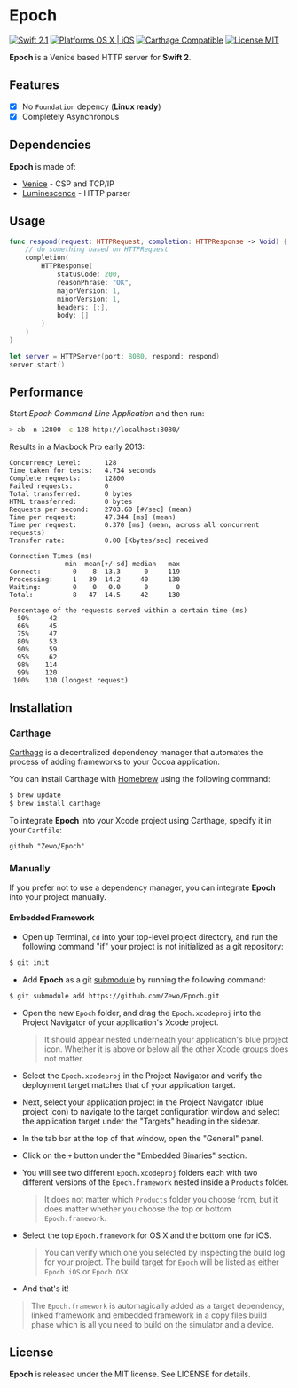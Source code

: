 Epoch
=====

[![Swift 2.1](https://img.shields.io/badge/Swift-2.1-orange.svg?style=flat)](https://developer.apple.com/swift/)
[![Platforms OS X | iOS](https://img.shields.io/badge/Platforms-OS%20X%20%7C%20iOS-lightgray.svg?style=flat)](https://developer.apple.com/swift/)
[![Carthage Compatible](https://img.shields.io/badge/Carthage-Compatible-4BC51D.svg?style=flat)](https://github.com/Carthage/Carthage)
[![License MIT](https://img.shields.io/badge/License-MIT-blue.svg?style=flat)](https://github.com/Carthage/Carthage)

**Epoch** is a Venice based HTTP server for **Swift 2**.

## Features

- [x] No `Foundation` depency (**Linux ready**)
- [x] Completely Asynchronous

## Dependencies

**Epoch** is made of:

- [Venice](https://github.com/Zewo/Currents) - CSP and TCP/IP
- [Luminescence](https://github.com/Zewo/Luminescence) - HTTP parser

## Usage

```swift
func respond(request: HTTPRequest, completion: HTTPResponse -> Void) {
	// do something based on HTTPRequest
    completion(
        HTTPResponse(
            statusCode: 200,
            reasonPhrase: "OK",
            majorVersion: 1,
            minorVersion: 1,
            headers: [:],
            body: []
        )
    )
}

let server = HTTPServer(port: 8080, respond: respond)
server.start()
```

## Performance

Start *Epoch Command Line Application* and then run:

```bash
> ab -n 12800 -c 128 http://localhost:8080/   
```

Results in a Macbook Pro early 2013:

```
Concurrency Level:      128
Time taken for tests:   4.734 seconds
Complete requests:      12800
Failed requests:        0
Total transferred:      0 bytes
HTML transferred:       0 bytes
Requests per second:    2703.60 [#/sec] (mean)
Time per request:       47.344 [ms] (mean)
Time per request:       0.370 [ms] (mean, across all concurrent requests)
Transfer rate:          0.00 [Kbytes/sec] received

Connection Times (ms)
              min  mean[+/-sd] median   max
Connect:        0    8  13.3      0     119
Processing:     1   39  14.2     40     130
Waiting:        0    0   0.0      0       0
Total:          8   47  14.5     42     130

Percentage of the requests served within a certain time (ms)
  50%     42
  66%     45
  75%     47
  80%     53
  90%     59
  95%     62
  98%    114
  99%    120
 100%    130 (longest request)
```

## Installation

### Carthage

[Carthage](https://github.com/Carthage/Carthage) is a decentralized dependency manager that automates the process of adding frameworks to your Cocoa application.

You can install Carthage with [Homebrew](http://brew.sh/) using the following command:

```bash
$ brew update
$ brew install carthage
```

To integrate **Epoch** into your Xcode project using Carthage, specify it in your `Cartfile`:

```ogdl
github "Zewo/Epoch"
```

### Manually

If you prefer not to use a dependency manager, you can integrate **Epoch** into your project manually.

#### Embedded Framework

- Open up Terminal, `cd` into your top-level project directory, and run the following command "if" your project is not initialized as a git repository:

```bash
$ git init
```

- Add **Epoch** as a git [submodule](http://git-scm.com/docs/git-submodule) by running the following command:

```bash
$ git submodule add https://github.com/Zewo/Epoch.git
```

- Open the new `Epoch` folder, and drag the `Epoch.xcodeproj` into the Project Navigator of your application's Xcode project.

    > It should appear nested underneath your application's blue project icon. Whether it is above or below all the other Xcode groups does not matter.

- Select the `Epoch.xcodeproj` in the Project Navigator and verify the deployment target matches that of your application target.
- Next, select your application project in the Project Navigator (blue project icon) to navigate to the target configuration window and select the application target under the "Targets" heading in the sidebar.
- In the tab bar at the top of that window, open the "General" panel.
- Click on the `+` button under the "Embedded Binaries" section.
- You will see two different `Epoch.xcodeproj` folders each with two different versions of the `Epoch.framework` nested inside a `Products` folder.

    > It does not matter which `Products` folder you choose from, but it does matter whether you choose the top or bottom `Epoch.framework`.

- Select the top `Epoch.framework` for OS X and the bottom one for iOS.

    > You can verify which one you selected by inspecting the build log for your project. The build target for `Epoch` will be listed as either `Epoch iOS` or `Epoch OSX`.

- And that's it!

> The `Epoch.framework` is automagically added as a target dependency, linked framework and embedded framework in a copy files build phase which is all you need to build on the simulator and a device.

License
-------

**Epoch** is released under the MIT license. See LICENSE for details.